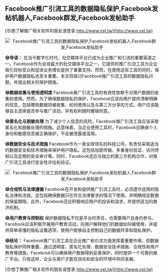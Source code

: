 ## **Facebook推广引流工具的数据隐私保护,Facebook发帖机器人,Facebook群发,Facebook发帖助手**

[😍想了解推广相关软件的朋友请登录 http://www.vst.tw](http://www.vst.tw)

 <center><img src="https://vst.tw/MP4/tuiguang/png/6.png" alt="Facebook推广引流工具的数据隐私保护,Facebook发帖机器人,Facebook群发,Facebook发帖助手"></center>

**😄导语：**
在当今数字化时代，社交媒体平台已成为企业推广和引流的重要渠道之一。Facebook作为全球最大的社交媒体平台之一，它提供的推广引流工具为企业吸引目标受众和促进业务增长提供了重要支持。然而，在使用这些工具的同时，保护用户数据隐私也至关重要。本文将探讨Facebook推广引流工具的数据隐私问题，并提出相关的保护措施。

**😄数据收集与使用透明度**
Facebook推广引流工具的有效性依赖于对用户数据的收集和使用。然而，为了确保数据隐私的保护，Facebook应该向用户提供清晰明确的信息，包括哪些数据将被收集、如何使用以及与第三方分享的方式。用户应该能够自主选择是否参与推广活动，并有权利随时撤销同意。

**😄匿名化与脱敏处理**
为了减少个人信息的风险，Facebook推广引流工具应该采取匿名化和脱敏处理的措施。这意味着，当企业使用工具时，Facebook应确保个人身份和敏感信息被正确保护，不会被泄露或滥用。

**😄数据安全与技术措施**
Facebook作为一家全球领先的科技公司，有责任采取适当的数据安全和技术措施来保护用户隐私。这包括加密传输、多重身份验证、访问控制以及定期的安全审计等。同时，Facebook还应与独立的第三方机构合作，对推广引流工具进行安全性评估和验证。

 <center><img src="https://vst.tw/MP4/tuiguang/png/4.png" alt="Facebook推广引流工具的数据隐私保护,Facebook发帖机器人,Facebook群发,Facebook发帖助手"></center>

**😄合规性与法律遵循**
Facebook在开发和提供推广引流工具时，必须遵守适用的隐私法律和法规。这包括确保数据只在符合法律要求的情况下使用，并明确规定数据的保留期限。此外，Facebook还应积极响应用户的投诉和请求，并提供适当的救济机制。

**😄用户教育与控制权**
保护数据隐私不仅是平台的责任，也需要用户自身的参与。Facebook应该积极开展用户教育活动，向用户解释他们的数据如何被使用，并提供简单易懂的隐私设置选项，使用户能够自主控制自己的数据共享和隐私保护。

**😄结论：**
Facebook推广引流工具在企业推广和引流方面发挥着重要作用，但数据隐私保护同样重要。通过透明度、匿名化处理、数据安全技术措施、合规性和用户教育等措施，Facebook可以确保用户数据得到妥善保护，同时提供一个可靠的推广平台。只有这样，企业与用户才能在信任和安全的环境中共同发展。

[😍想了解推广相关软件的朋友请登录 http://www.vst.tw](http://www.vst.tw)



